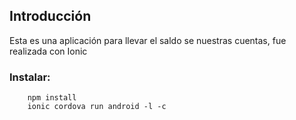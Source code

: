 ## Introducción

Esta es una aplicación para llevar el saldo se nuestras cuentas, fue realizada con Ionic

### Instalar:

```
    npm install
    ionic cordova run android -l -c
```

